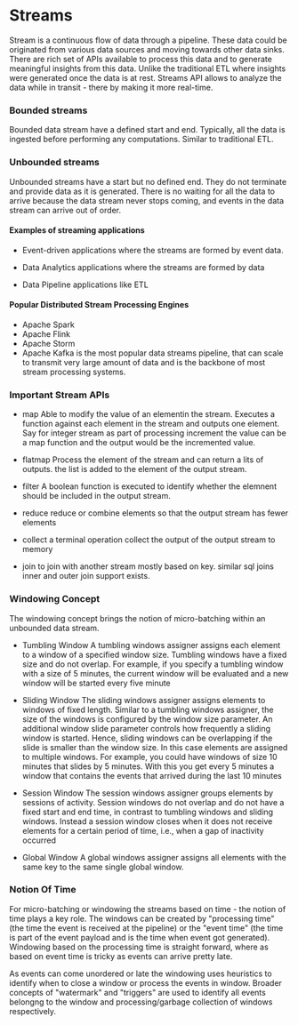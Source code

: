 # Streams

Stream is a continuous flow of data through a pipeline. These data could be originated from various data sources and moving towards other data sinks. There are rich set of APIs available to process this data and to generate meaningful insights from this data. Unlike the traditional ETL where insights were generated once the data is at rest. Streams API allows to analyze the data while in transit - there by making it more real-time.

### Bounded streams

Bounded data stream have a defined start and end. Typically, all the data is ingested before performing any computations. Similar to traditional ETL.

### Unbounded streams

Unbounded streams have a start but no defined end. They do not terminate and provide data as it is generated. There is no waiting for all the data to arrive because the data stream never stops coming, and events in the data stream can arrive out of order.

#### Examples of streaming applications

- Event-driven applications where the streams are formed by event data.

- Data Analytics applications where the streams are formed by data 

- Data Pipeline applications like ETL

#### Popular Distributed Stream Processing Engines

- Apache Spark
- Apache Flink
- Apache Storm
- Apache Kafka is the most popular data streams pipeline, that can scale to transmit very large amount of data and is the backbone of most stream processing systems.

### Important Stream APIs

- map
Able to modify the value of an elementin the stream. Executes a function against each element in the stream and outputs one element. Say for integer stream as part of processing increment the value can be a map function and the output would be the incremented value.
  
- flatmap
Process the element of the stream and can return a lits of outputs. the list is added to the element of the output stream.

- filter
A boolean function is executed to identify whether the elemnent should be included in the output stream.

- reduce
reduce or combine elements so that the output stream has fewer elements 

- collect
a terminal operation collect the output of the output stream to memory

- join
to join with another stream mostly based on key. similar sql joins inner and outer join support exists.

### Windowing Concept

The windowing concept brings the notion of micro-batching within an unbounded data stream.

- Tumbling Window
A tumbling windows assigner assigns each element to a window of a specified window size. Tumbling windows have a fixed size and do not overlap. For example, if you specify a tumbling window with a size of 5 minutes, the current window will be evaluated and a new window will be started every five minute

- Sliding Window
The sliding windows assigner assigns elements to windows of fixed length. Similar to a tumbling windows assigner, the size of the windows is configured by the window size parameter. An additional window slide parameter controls how frequently a sliding window is started. Hence, sliding windows can be overlapping if the slide is smaller than the window size. In this case elements are assigned to multiple windows.
For example, you could have windows of size 10 minutes that slides by 5 minutes. With this you get every 5 minutes a window that contains the events that arrived during the last 10 minutes

- Session Window
The session windows assigner groups elements by sessions of activity. Session windows do not overlap and do not have a fixed start and end time, in contrast to tumbling windows and sliding windows. Instead a session window closes when it does not receive elements for a certain period of time, i.e., when a gap of inactivity occurred

- Global Window
A global windows assigner assigns all elements with the same key to the same single global window.

### Notion Of Time
For micro-batching or windowing the streams based on time - the notion of time plays a key role. The windows can be created by "processing time" (the time the event is received at the pipeline) or the "event time" (the time is part of the event payload and is the time when event got generated). Windowing based on the processing time is straight forward, where as based on event time is tricky as events can arrive pretty late.

As events can come unordered or late the windowing uses heuristics to identify when to close a window or process the events in window. Broader concepts of "watermark" and "triggers" are used to identify all events belongng to the window and processing/garbage collection of windows respectively.



